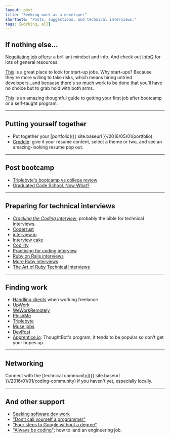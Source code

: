 ```yaml
---
layout: post
title: "Seeking work as a developer"
shortnote: "Posts, suggestions, and technical interviews."
tags: [working, all]
---
```


## If nothing else...
[Negotiating job offers](https://medium.freecodecamp.com/ten-rules-for-negotiating-a-job-offer-ee17cccbdab6#.wh6xk26pl): a brilliant mindset and info. And check out [InfoQ](http://www.infoq.com/) for lots of general resources.

[This](https://www.linkedin.com/pulse/best-resources-nyc-startup-jobs-will-blaze?trk=prof-post) is a great place to look for start-up jobs. Why start-ups? Because they're more willing to take risks, which means hiring untried developers...and because there's so much work to be done that you'll have no choice but to grab hold with both arms.

[This](https://clutchtalent.github.io/beginning-job-search/) is an amazing thoughtful guide to getting your first job after bootcamp or a self-taught program.

<hr>

## Putting yourself together
* Put together your [portfolio]({{ site.baseurl }}/2016/05/01/portfolio).
* [Creddle](https://resume.creddle.io/): give it your resume content, select a theme or two, and see an amazing-looking resume pop out.

<hr>

## Post bootcamp
* [Triplebyte's bootcamp vs college review](http://blog.triplebyte.com/bootcamps-vs-college)
* [Graduated Code School, Now What?](https://www.kcoleman.me/blog/2015/12/06/i-graduated-from-a-code-school-now-what/)

<hr>

## Preparing for technical interviews
* *[Cracking the Coding Interview](https://www.amazon.com/Cracking-Coding-Interview-Programming-Questions/dp/0984782850/ref=sr_1_1?ie=UTF8&qid=1471617539&sr=8-1&keywords=cracking+the+coding+interview)*, probably the bible for technical interviews.
* [Coderrust](http://www.coderust.com/)
* [interview.io](http://interviewing.io/)
* [Interview cake](https://www.interviewcake.com/question/ruby/stock-price)
* [Codility](https://codility.com/)
* [Practicing for coding interview](https://www.codeschool.com/blog/2015/12/01/5-ways-practice-coding-interview/)
* [Ruby on Rails interviews](http://blog.mypath.io/ruby-on-rails-interview-questions-that-will-land-you-the-job/?utm_source=so&utm_medium=reddit&utm_campaign=rubyonrailsinterview)
* [More Ruby interviews](http://www.sitepoint.com/ruby-interview-questions-problem-walkthroughs/?utm_source=rubyweekly&utm_medium=email)
* [The Art of Ruby Technical Interviews](http://technology.customink.com/blog/2015/11/23/the-art-of-ruby-technical-interviews/)

<hr>

## Finding work
* [Handling clients](http://blog.hightail.com/how-to-handle-clients-by-a-client/) when working freelance
* [UpWork](https://www.upwork.com/Login?redir=%2Fhome)
* [WeWorkRemotely](https://weworkremotely.com/)
* [PhishMe](http://phishme.com/company/careers/)
* [Triplebyte](https://triplebyte.com/)
* [Muse jobs](https://www.themuse.com/jobs)
* [DevPost](http://devpost.com/)
* [Apprentice.io](http://www.apprentice.io/): ThoughtBot's program, it tends to be popular so don't get your hopes up.

<hr>

## Networking
Connect with the [technical community]({{ site.baseurl }}/2016/01/01/coding-community) if you haven't yet, especially locally.

<hr>

## And other support
* [Seeking software dev work](http://lesswrong.com/lw/hd1/maximizing_your_donations_via_a_job/)
* ["Don’t call yourself a programmer"](http://www.kalzumeus.com/2011/10/28/dont-call-yourself-a-programmer/)
* ["Four steps to Google without a degree"](https://medium.com/always-be-coding/four-steps-to-google-without-a-degree-8f381aa6bd5e#.sbzhzgc7y)
* ["Always be coding"](https://medium.com/always-be-coding/abc-always-be-coding-d5f8051afce2#.c03lox9py): how to land an engineering job.
